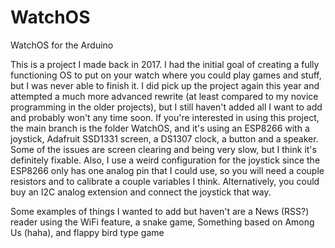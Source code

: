# WatchOS
WatchOS for the Arduino <br>

This is a project I made back in 2017. I had the initial goal of creating a fully functioning OS to put on your watch where you could play games and stuff, but I was never able to finish it. I did pick up the project again this year and attempted a much more advanced rewrite (at least compared to my novice programming in the older projects), but I still haven't added all I want to add and probably won't any time soon. If you're interested in using this project, the main branch is the folder WatchOS, and it's using an ESP8266 with a joystick, Adafruit SSD1331 screen, a DS1307 clock, a button and a speaker. Some of the issues are screen clearing and being very slow, but I think it's definitely fixable. Also, I use a weird configuration for the joystick since the ESP8266 only has one analog pin that I could use, so you will need a couple resistors and to calibrate a couple variables I think. Alternatively, you could buy an I2C analog extension and connect the joystick that way. <br>

Some examples of things I wanted to add but haven't are a News (RSS?) reader using the WiFi feature, a snake game, Something based on Among Us (haha), and flappy bird type game

